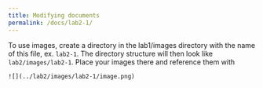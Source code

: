 ```yaml
---
title: Modifying documents
permalink: /docs/lab2-1/
---
```


To use images, create a directory in the lab1/images directory with the name of this file, ex. `lab2-1`. The directory structure will then look like `lab2/images/lab2-1`. Place your images there and reference them with

    ![](../lab2/images/lab2-1/image.png)
